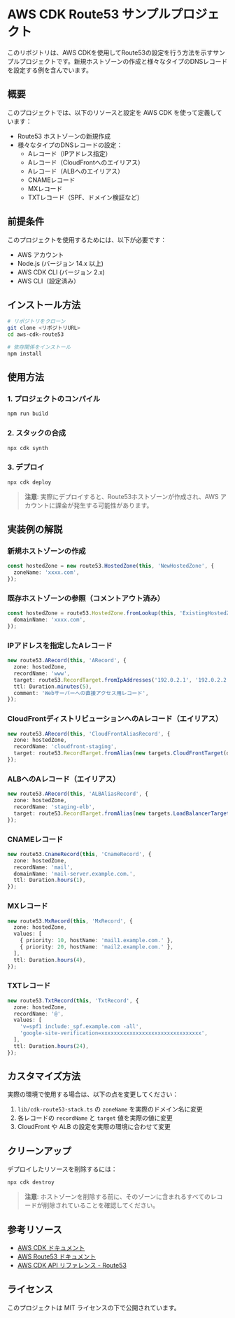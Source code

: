 # AWS CDK Route53 サンプルプロジェクト

このリポジトリは、AWS CDKを使用してRoute53の設定を行う方法を示すサンプルプロジェクトです。新規ホストゾーンの作成と様々なタイプのDNSレコードを設定する例を含んでいます。

## 概要

このプロジェクトでは、以下のリソースと設定を AWS CDK を使って定義しています：

- Route53 ホストゾーンの新規作成
- 様々なタイプのDNSレコードの設定：
  - Aレコード（IPアドレス指定）
  - Aレコード（CloudFrontへのエイリアス）
  - Aレコード（ALBへのエイリアス）
  - CNAMEレコード
  - MXレコード
  - TXTレコード（SPF、ドメイン検証など）

## 前提条件

このプロジェクトを使用するためには、以下が必要です：

- AWS アカウント
- Node.js (バージョン 14.x 以上)
- AWS CDK CLI (バージョン 2.x)
- AWS CLI（設定済み）

## インストール方法

```bash
# リポジトリをクローン
git clone <リポジトリURL>
cd aws-cdk-route53

# 依存関係をインストール
npm install
```

## 使用方法

### 1. プロジェクトのコンパイル

```bash
npm run build
```

### 2. スタックの合成

```bash
npx cdk synth
```

### 3. デプロイ

```bash
npx cdk deploy
```

> **注意**: 実際にデプロイすると、Route53ホストゾーンが作成され、AWS アカウントに課金が発生する可能性があります。

## 実装例の解説

### 新規ホストゾーンの作成

```typescript
const hostedZone = new route53.HostedZone(this, 'NewHostedZone', {
  zoneName: 'xxxx.com',
});
```

### 既存ホストゾーンの参照（コメントアウト済み）

```typescript
const hostedZone = route53.HostedZone.fromLookup(this, 'ExistingHostedZone', {
  domainName: 'xxxx.com',
});
```

### IPアドレスを指定したAレコード

```typescript
new route53.ARecord(this, 'ARecord', {
  zone: hostedZone,
  recordName: 'www',
  target: route53.RecordTarget.fromIpAddresses('192.0.2.1', '192.0.2.2'),
  ttl: Duration.minutes(5),
  comment: 'Webサーバーへの直接アクセス用レコード',
});
```

### CloudFrontディストリビューションへのAレコード（エイリアス）

```typescript
new route53.ARecord(this, 'CloudFrontAliasRecord', {
  zone: hostedZone,
  recordName: 'cloudfront-staging',
  target: route53.RecordTarget.fromAlias(new targets.CloudFrontTarget(distribution)),
});
```

### ALBへのAレコード（エイリアス）

```typescript
new route53.ARecord(this, 'ALBAliasRecord', {
  zone: hostedZone,
  recordName: 'staging-elb',
  target: route53.RecordTarget.fromAlias(new targets.LoadBalancerTarget(alb)),
});
```

### CNAMEレコード

```typescript
new route53.CnameRecord(this, 'CnameRecord', {
  zone: hostedZone,
  recordName: 'mail',
  domainName: 'mail-server.example.com.',
  ttl: Duration.hours(1),
});
```

### MXレコード

```typescript
new route53.MxRecord(this, 'MxRecord', {
  zone: hostedZone,
  values: [
    { priority: 10, hostName: 'mail1.example.com.' },
    { priority: 20, hostName: 'mail2.example.com.' },
  ],
  ttl: Duration.hours(4),
});
```

### TXTレコード

```typescript
new route53.TxtRecord(this, 'TxtRecord', {
  zone: hostedZone,
  recordName: '@',
  values: [
    'v=spf1 include:_spf.example.com -all',
    'google-site-verification=xxxxxxxxxxxxxxxxxxxxxxxxxxxxxxxx',
  ],
  ttl: Duration.hours(24),
});
```

## カスタマイズ方法

実際の環境で使用する場合は、以下の点を変更してください：

1. `lib/cdk-route53-stack.ts` の `zoneName` を実際のドメイン名に変更
2. 各レコードの `recordName` と `target` 値を実際の値に変更
3. CloudFront や ALB の設定を実際の環境に合わせて変更

## クリーンアップ

デプロイしたリソースを削除するには：

```bash
npx cdk destroy
```

> **注意**: ホストゾーンを削除する前に、そのゾーンに含まれるすべてのレコードが削除されていることを確認してください。

## 参考リソース

- [AWS CDK ドキュメント](https://docs.aws.amazon.com/cdk/latest/guide/home.html)
- [AWS Route53 ドキュメント](https://docs.aws.amazon.com/Route53/latest/DeveloperGuide/Welcome.html)
- [AWS CDK API リファレンス - Route53](https://docs.aws.amazon.com/cdk/api/latest/docs/aws-route53-readme.html)

## ライセンス

このプロジェクトは MIT ライセンスの下で公開されています。
